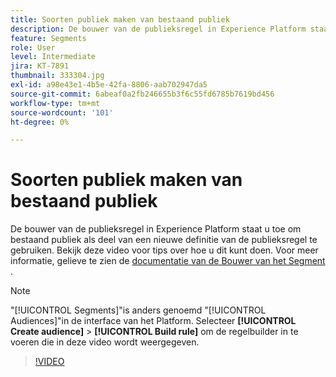 ```yaml
---
title: Soorten publiek maken van bestaand publiek
description: De bouwer van de publieksregel in Experience Platform staat u toe om bestaand publiek als deel van een nieuwe definitie van de publieksregel te gebruiken. Bekijk deze video voor tips over hoe u dit kunt doen.
feature: Segments
role: User
level: Intermediate
jira: KT-7891
thumbnail: 333304.jpg
exl-id: a98e43e1-4b5e-42fa-8806-aab702947da5
source-git-commit: 6abeaf0a2fb246655b3f6c55fd6785b7619bd456
workflow-type: tm+mt
source-wordcount: '101'
ht-degree: 0%

---
```


# Soorten publiek maken van bestaand publiek

De bouwer van de publieksregel in Experience Platform staat u toe om bestaand publiek als deel van een nieuwe definitie van de publieksregel te gebruiken. Bekijk deze video voor tips over hoe u dit kunt doen. Voor meer informatie, gelieve te zien de [&#x200B; documentatie van de Bouwer van het Segment &#x200B;](https://experienceleague.adobe.com/docs/experience-platform/segmentation/ui/segment-builder.html?lang=nl-NL).

>[!NOTE]
>
> &quot;[!UICONTROL Segments]&quot;is anders genoemd &quot;[!UICONTROL Audiences]&quot;in de interface van het Platform. Selecteer **[!UICONTROL Create audience]** > **[!UICONTROL Build rule]** om de regelbuilder in te voeren die in deze video wordt weergegeven.

>[!VIDEO](https://video.tv.adobe.com/v/333304/?learn=on&enablevpops)


